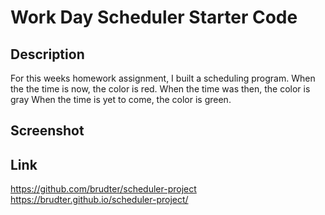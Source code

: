 # Work Day Scheduler Starter Code

## Description 
For this weeks homework assignment, I built a scheduling program.
When the the time is now, the color is red.
When the time was then, the color is gray
When the time is yet to come, the color is green.

## Screenshot

## Link
https://github.com/brudter/scheduler-project
https://brudter.github.io/scheduler-project/

